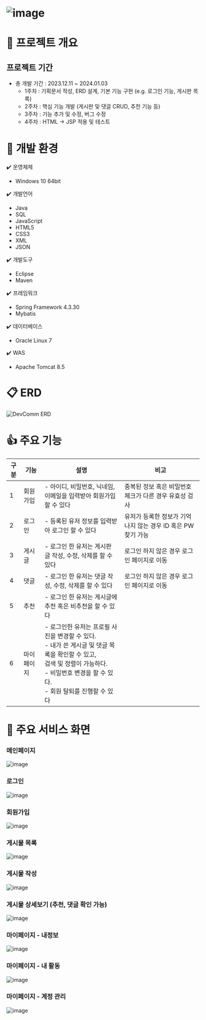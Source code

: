 # ![image](https://github.com/ChimmyWorld/DevCommProject/assets/61040342/5ea31719-b139-418a-8532-1112de349e5d)

# 🌳 프로젝트 개요

## 프로젝트 기간
- 총 개발 기간 : 2023.12.11 ~ 2024.01.03
  - 1주차 : 기획문서 작성, ERD 설계, 기본 기능 구현 (e.g. 로그인 기능, 게시판 목록) 
  - 2주차 : 핵심 기능 개발 (게시판 및 댓글 CRUD, 추천 기능 등)
  - 3주차 : 기능 추가 및 수정, 버그 수정
  - 4주차 : HTML -> JSP 적용 및 테스트

# 🔨 개발 환경
✔️ 운영체제
  - Windows 10 64bit
    
✔️ 개발언어
  - Java
  - SQL
  - JavaScript
  - HTML5
  - CSS3
  - XML
  - JSON
    
✔️ 개발도구
  - Eclipse
  - Maven

✔️ 프레임워크
  - Spring Framework 4.3.30
  - Mybatis

✔️ 데이터베이스
  - Oracle Linux 7

✔️ WAS
  - Apache Tomcat 8.5

# 📋 ERD
![DevComm ERD](https://github.com/ChimmyWorld/DevCommProject/assets/61040342/7e548d65-d9c7-46b3-9e2c-c99347c3bd6e)

# 👍 주요 기능
|구분|기능|설명|비고|
|---|---|---|---|
|1|회원가입|- 아이디, 비밀번호, 닉네임, 이메일을 입력받아 회원가입 할 수 있다|중복된 정보 혹은 비밀번호 체크가 다른 경우 유효성 검사|
|2|로그인|- 등록된 유저 정보를 입력받아 로그인 할 수 있다|유저가 등록한 정보가 기억나지 않는 경우 ID 혹은 PW 찾기 가능|
|3|게시글|- 로그인 한 유저는 게시판 글 작성, 수정, 삭제를 할 수 있다 |로그인 하지 않은 경우 로그인 페이지로 이동|
|4|댓글|- 로그인 한 유저는 댓글 작성, 수정, 삭제를 할 수 있다 |로그인 하지 않은 경우 로그인 페이지로 이동|
|5|추천|- 로그인 한 유저는 게시글에 추천 혹은 비추천을 할 수 있다||
|6|마이페이지|- 로그인한 유저는 프로필 사진을 변경할 수 있다.<br/>- 내가 쓴 게시글 및 댓글 목록을 확인할 수 있고,<br/>검색 및 정렬이 가능하다.<br/>- 비밀번호 변경을 할 수 있다.<br/> - 회원 탈퇴를 진행할 수 있다 ||

# 📸 주요 서비스 화면

### 메인페이지
![image](https://github.com/ChimmyWorld/DevCommProject/assets/61040342/88850e87-01e8-4373-8777-7035730634ef)

### 로그인
![image](https://github.com/ChimmyWorld/DevCommProject/assets/61040342/c5d4e779-6445-453b-abd2-59fdb17d40ba)

### 회원가입
![image](https://github.com/ChimmyWorld/DevCommProject/assets/61040342/8258231d-ab00-4a80-a61a-23343ea951f2)

### 게시물 목록
![image](https://github.com/ChimmyWorld/DevCommProject/assets/61040342/f17ba602-c3ce-41c3-951b-ba543ad0f80e)

### 게시물 작성
![image](https://github.com/ChimmyWorld/DevCommProject/assets/61040342/96174f14-90d1-4de9-acf3-b6b75c47b347)

### 게시물 상세보기 (추천, 댓글 확인 가능)
![image](https://github.com/ChimmyWorld/DevCommProject/assets/61040342/8d6d63b3-e504-4724-96e2-9e743d80b108)

### 마이페이지 - 내정보
![image](https://github.com/ChimmyWorld/DevCommProject/assets/61040342/90348e81-9174-40bb-a18e-d0a90670819f)

### 마이페이지 - 내 활동 
![image](https://github.com/ChimmyWorld/DevCommProject/assets/61040342/c75a5cf8-7a90-4f82-a76f-eb649236a793)

### 마이페이지 - 계정 관리
![image](https://github.com/ChimmyWorld/DevCommProject/assets/61040342/aeec82ff-4a4e-4198-949c-7a15b239c932)
